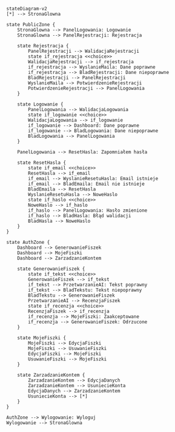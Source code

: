 ﻿```mermaid
stateDiagram-v2
[*] --> StronaGlowna

state PublicZone {
    StronaGlowna --> PanelLogowania: Logowanie
    StronaGlowna --> PanelRejestracji: Rejestracja

    state Rejestracja {
        PanelRejestracji --> WalidacjaRejestracji
        state if_rejestracja <<choice>>
        WalidacjaRejestracji --> if_rejestracja
        if_rejestracja --> WyslanieMaila: Dane poprawne
        if_rejestracja --> BladRejestracji: Dane niepoprawne
        BladRejestracji --> PanelRejestracji
        WyslanieMaila --> PotwierdzenieRejestracji
        PotwierdzenieRejestracji --> PanelLogowania
    }

    state Logowanie {
        PanelLogowania --> WalidacjaLogowania
        state if_logowanie <<choice>>
        WalidacjaLogowania --> if_logowanie
        if_logowanie --> Dashboard: Dane poprawne
        if_logowanie --> BladLogowania: Dane niepoprawne
        BladLogowania --> PanelLogowania
    }

    PanelLogowania --> ResetHasla: Zapomniałem hasła

    state ResetHasla {
        state if_email <<choice>>
        ResetHasla --> if_email
        if_email --> WyslanieResetuHasla: Email istnieje
        if_email --> BladEmaila: Email nie istnieje
        BladEmaila --> ResetHasla
        WyslanieResetuHasla --> NoweHaslo
        state if_haslo <<choice>>
        NoweHaslo --> if_haslo
        if_haslo --> PanelLogowania: Hasło zmienione
        if_haslo --> BladHasla: Błąd walidacji
        BladHasla --> NoweHaslo
    }
}

state AuthZone {
    Dashboard --> GenerowanieFiszek
    Dashboard --> MojeFiszki
    Dashboard --> ZarzadzanieKontem

    state GenerowanieFiszek {
        state if_tekst <<choice>>
        GenerowanieFiszek --> if_tekst
        if_tekst --> PrzetwarzanieAI: Tekst poprawny
        if_tekst --> BladTekstu: Tekst niepoprawny
        BladTekstu --> GenerowanieFiszek
        PrzetwarzanieAI --> RecenzjaFiszek
        state if_recenzja <<choice>>
        RecenzjaFiszek --> if_recenzja
        if_recenzja --> MojeFiszki: Zaakceptowane
        if_recenzja --> GenerowanieFiszek: Odrzucone
    }

    state MojeFiszki {
        MojeFiszki --> EdycjaFiszki
        MojeFiszki --> UsuwanieFiszki
        EdycjaFiszki --> MojeFiszki
        UsuwanieFiszki --> MojeFiszki
    }

    state ZarzadzanieKontem {
        ZarzadzanieKontem --> EdycjaDanych
        ZarzadzanieKontem --> UsuniecieKonta
        EdycjaDanych --> ZarzadzanieKontem
        UsuniecieKonta --> [*]
    }
}

AuthZone --> Wylogowanie: Wyloguj
Wylogowanie --> StronaGlowna
```
